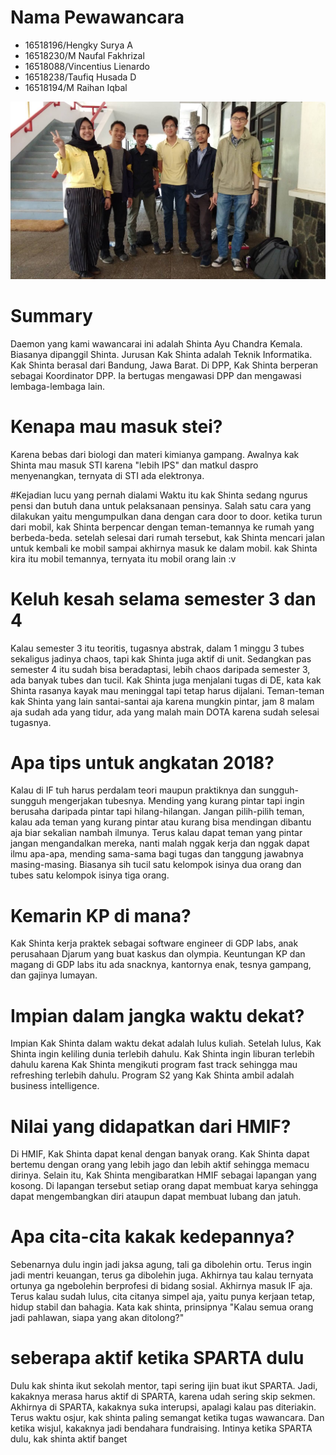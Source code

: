 # Nama Pewawancara
- 16518196/Hengky Surya A
- 16518230/M Naufal Fakhrizal
- 16518088/Vincentius Lienardo
- 16518238/Taufiq Husada D
- 16518194/M Raihan Iqbal

![Foto](./16518196-16518230-16518088-16518238-16518194.jpg)

# Summary
Daemon yang kami wawancarai ini adalah Shinta Ayu Chandra Kemala. Biasanya dipanggil Shinta. Jurusan Kak Shinta adalah Teknik Informatika. Kak Shinta berasal dari Bandung, Jawa Barat. Di DPP, Kak Shinta berperan sebagai Koordinator DPP. Ia bertugas mengawasi DPP dan mengawasi lembaga-lembaga lain. 

# Kenapa mau masuk stei?
Karena bebas dari biologi dan materi kimianya gampang. Awalnya kak Shinta mau masuk STI karena "lebih IPS" dan matkul daspro menyenangkan, ternyata di STI ada elektronya.

#Kejadian lucu yang pernah dialami
Waktu itu kak Shinta sedang ngurus pensi dan butuh dana untuk pelaksanaan pensinya. Salah satu cara yang dilakukan yaitu mengumpulkan dana dengan cara door to door. ketika turun dari mobil, kak Shinta berpencar dengan teman-temannya ke rumah yang berbeda-beda. setelah selesai dari rumah tersebut, kak Shinta mencari jalan untuk kembali ke mobil sampai akhirnya masuk ke dalam mobil. kak Shinta kira itu mobil temannya, ternyata itu mobil orang lain :v

# Keluh kesah selama semester 3 dan 4
Kalau semester 3 itu teoritis, tugasnya abstrak, dalam 1 minggu 3 tubes sekaligus jadinya chaos, tapi kak Shinta juga aktif di unit. Sedangkan pas semester 4 itu sudah bisa beradaptasi, lebih chaos daripada semester 3, ada banyak tubes dan tucil. Kak Shinta juga menjalani tugas di DE, kata kak Shinta rasanya kayak mau meninggal tapi tetap harus dijalani. Teman-teman kak Shinta yang lain santai-santai aja karena mungkin pintar, jam 8 malam aja sudah ada yang tidur, ada yang malah main DOTA karena sudah selesai tugasnya.

# Apa tips untuk angkatan 2018?
Kalau di IF tuh harus perdalam teori maupun praktiknya dan sungguh-sungguh mengerjakan tubesnya. Mending yang kurang pintar tapi ingin berusaha daripada pintar tapi hilang-hilangan. Jangan pilih-pilih teman, kalau ada teman yang kurang pintar atau kurang bisa mendingan dibantu aja biar sekalian nambah ilmunya. Terus kalau dapat teman yang pintar jangan mengandalkan mereka, nanti malah nggak kerja dan nggak dapat ilmu apa-apa, mending sama-sama bagi tugas dan tanggung jawabnya masing-masing. Biasanya sih tucil satu kelompok isinya dua orang dan tubes satu kelompok isinya tiga orang.

# Kemarin KP di mana?
Kak Shinta kerja praktek sebagai software engineer di GDP labs, anak perusahaan Djarum yang buat kaskus dan olympia. Keuntungan KP dan magang di GDP labs itu ada snacknya, kantornya enak, tesnya gampang, dan gajinya lumayan.

# Impian dalam jangka waktu dekat?
Impian Kak Shinta dalam waktu dekat adalah lulus kuliah. Setelah lulus, Kak Shinta ingin keliling dunia terlebih dahulu. Kak Shinta ingin liburan terlebih dahulu karena Kak Shinta mengikuti program fast track sehingga mau refreshing terlebih dahulu. Program S2 yang Kak Shinta ambil adalah business intelligence.

# Nilai yang didapatkan dari HMIF?
Di HMIF, Kak Shinta dapat kenal dengan banyak orang. Kak Shinta dapat bertemu dengan orang yang lebih jago dan lebih aktif sehingga memacu dirinya. Selain itu, Kak Shinta mengibaratkan HMIF sebagai lapangan yang kosong. Di lapangan tersebut setiap orang dapat membuat karya sehingga dapat mengembangkan diri ataupun dapat membuat lubang dan jatuh.

# Apa cita-cita kakak kedepannya?
Sebenarnya dulu ingin jadi jaksa agung, tali ga dibolehin ortu. Terus ingin jadi mentri keuangan, terus ga dibolehin juga. Akhirnya tau kalau ternyata ortunya ga ngebolehin berprofesi di bidang sosial. Akhirnya masuk IF aja. Terus kalau sudah lulus, cita citanya simpel aja, yaitu punya kerjaan tetap, hidup stabil dan bahagia. Kata kak shinta, prinsipnya "Kalau semua orang jadi pahlawan, siapa yang akan ditolong?"

# seberapa aktif ketika SPARTA dulu
Dulu kak shinta ikut sekolah mentor, tapi sering ijin buat ikut SPARTA. Jadi, kakaknya merasa harus aktif di SPARTA, karena udah sering skip sekmen. Akhirnya di SPARTA, kakaknya suka interupsi, apalagi kalau pas diteriakin. Terus waktu osjur, kak shinta paling semangat ketika tugas wawancara. Dan ketika wisjul, kakaknya jadi bendahara fundraising. Intinya ketika SPARTA dulu, kak shinta aktif banget
